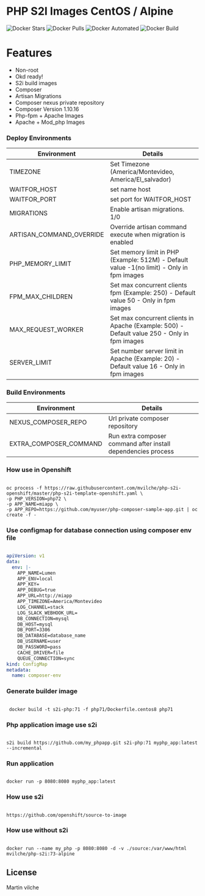 # PHP S2I Images CentOS  / Alpine

![Docker Stars](https://img.shields.io/docker/stars/mvilche/php-s2i.svg)
![Docker Pulls](https://img.shields.io/docker/pulls/mvilche/php-s2i.svg)
![Docker Automated](https://img.shields.io/docker/cloud/automated/mvilche/php-s2i)
![Docker Build](https://img.shields.io/docker/cloud/build/mvilche/php-s2i)


# Features

- Non-root
- Okd ready!
- S2i build images
- Composer
- Artisan Migrations
- Composer nexus private repository
- Composer Version 1.10.16
- Php-fpm + Apache Images
- Apache + Mod_php Images


### Deploy Environments



| Environment | Details |
| ------ | ------ |
| TIMEZONE | Set Timezone (America/Montevideo, America/El_salvador) |
| WAITFOR_HOST | set name host |
| WAITFOR_PORT | set port for WAITFOR_HOST |
| MIGRATIONS | Enable artisan migrations. 1/0 |
| ARTISAN_COMMAND_OVERRIDE | Override artisan command execute when migration is enabled |
| PHP_MEMORY_LIMIT | Set memory limit in PHP (Example: 512M) - Default value -1(no limit) - Only in fpm images |
| FPM_MAX_CHILDREN | Set max concurrent clients fpm (Example: 250) - Default value 50 - Only in fpm images |
| MAX_REQUEST_WORKER | Set max concurrent clients in Apache (Example: 500) - Default value 250 - Only in fpm images |
| SERVER_LIMIT | Set number server limit in Apache (Example: 20) - Default value 16 - Only in fpm images |


### Build Environments 

| Environment | Details |
| ------ | ------ |
| NEXUS_COMPOSER_REPO | Url private composer repository  |
| EXTRA_COMPOSER_COMMAND | Run extra composer command after install dependencies process |





### How use in Openshift

```console

oc process -f https://raw.githubusercontent.com/mvilche/php-s2i-openshift/master/php-s2i-template-openshift.yaml \ 
-p PHP_VERSION=php72 \
-p APP_NAME=miapp \ 
-p APP_REPO=https://github.com/myuser/php-composer-sample-app.git | oc create -f -

```

### Use configmap for database connection using composer env file

```yaml

apiVersion: v1
data:
  env: |-
    APP_NAME=Lumen
    APP_ENV=local
    APP_KEY=
    APP_DEBUG=true
    APP_URL=http://miapp
    APP_TIMEZONE=America/Montevideo
    LOG_CHANNEL=stack
    LOG_SLACK_WEBHOOK_URL=
    DB_CONNECTION=mysql
    DB_HOST=mysql
    DB_PORT=3306
    DB_DATABASE=database_name
    DB_USERNAME=user
    DB_PASSWORD=pass
    CACHE_DRIVER=file
    QUEUE_CONNECTION=sync
kind: ConfigMap
metadata:
  name: composer-env

```



### Generate builder image

```console

 docker build -t s2i-php:71 -f php71/Dockerfile.centos8 php71

```

### Php application image use s2i

```console

s2i build https://github.com/my_phpapp.git s2i-php:71 myphp_app:latest --incremental

```


### Run application

```console

docker run -p 8080:8080 myphp_app:latest

```

### How use s2i

```console

https://github.com/openshift/source-to-image

```

### How use without s2i

```console

docker run --name my_php -p 8080:8080 -d -v ./source:/var/www/html mvilche/php-s2i:73-alpine 

```

License
----

Martin vilche
